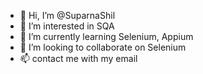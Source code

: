 - 👋 Hi, I’m @SuparnaShil
- 👀 I’m interested in SQA
- 🌱 I’m currently learning Selenium, Appium
- 💞️ I’m looking to collaborate on Selenium
- 📫 contact me with my email

<!---
SuparnaShil/SuparnaShil is a ✨ special ✨ repository because its `README.md` (this file) appears on your GitHub profile.
You can click the Preview link to take a look at your changes.
--->
